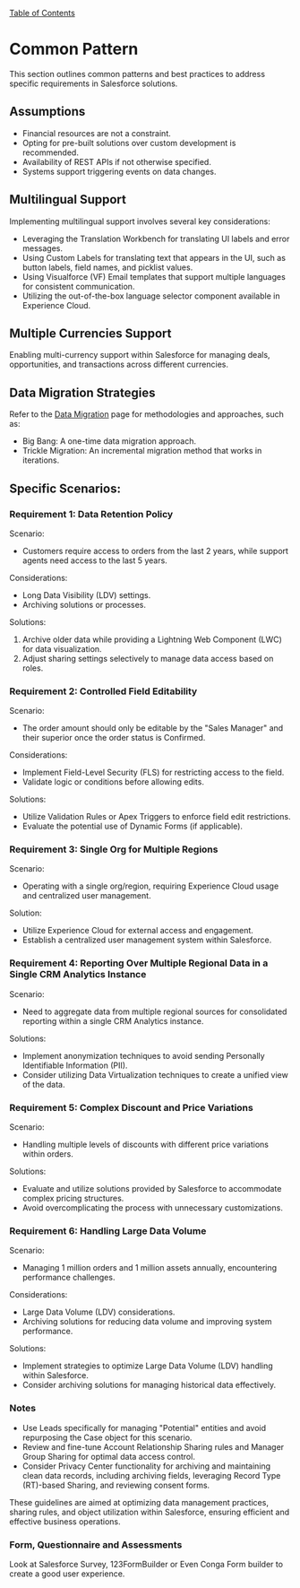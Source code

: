 [Table of Contents](../Documentation.md)

# Common Pattern

This section outlines common patterns and best practices to address specific requirements in Salesforce solutions.

## Assumptions

- Financial resources are not a constraint.
- Opting for pre-built solutions over custom development is recommended.
- Availability of REST APIs if not otherwise specified.
- Systems support triggering events on data changes.

## Multilingual Support

Implementing multilingual support involves several key considerations:
- Leveraging the Translation Workbench for translating UI labels and error messages.
- Using Custom Labels for translating text that appears in the UI, such as button labels, field names, and picklist values.
- Using Visualforce (VF) Email templates that support multiple languages for consistent communication.
- Utilizing the out-of-the-box language selector component available in Experience Cloud.

## Multiple Currencies Support

Enabling multi-currency support within Salesforce for managing deals, opportunities, and transactions across different currencies.

## Data Migration Strategies

Refer to the [Data Migration](DataMigration.md) page for methodologies and approaches, such as:
- Big Bang: A one-time data migration approach.
- Trickle Migration: An incremental migration method that works in iterations.

## Specific Scenarios:

### Requirement 1: Data Retention Policy

Scenario:
- Customers require access to orders from the last 2 years, while support agents need access to the last 5 years.

Considerations:
- Long Data Visibility (LDV) settings.
- Archiving solutions or processes.

Solutions:
1. Archive older data while providing a Lightning Web Component (LWC) for data visualization.
2. Adjust sharing settings selectively to manage data access based on roles.

### Requirement 2: Controlled Field Editability

Scenario:
- The order amount should only be editable by the "Sales Manager" and their superior once the order status is Confirmed.

Considerations:
- Implement Field-Level Security (FLS) for restricting access to the field.
- Validate logic or conditions before allowing edits.

Solutions:
- Utilize Validation Rules or Apex Triggers to enforce field edit restrictions.
- Evaluate the potential use of Dynamic Forms (if applicable).

### Requirement 3: Single Org for Multiple Regions

Scenario:
- Operating with a single org/region, requiring Experience Cloud usage and centralized user management.

Solution:
- Utilize Experience Cloud for external access and engagement.
- Establish a centralized user management system within Salesforce.

### Requirement 4: Reporting Over Multiple Regional Data in a Single CRM Analytics Instance

Scenario:
- Need to aggregate data from multiple regional sources for consolidated reporting within a single CRM Analytics instance.

Solutions:
- Implement anonymization techniques to avoid sending Personally Identifiable Information (PII).
- Consider utilizing Data Virtualization techniques to create a unified view of the data.

### Requirement 5: Complex Discount and Price Variations

Scenario:
- Handling multiple levels of discounts with different price variations within orders.

Solutions:
- Evaluate and utilize solutions provided by Salesforce to accommodate complex pricing structures.
- Avoid overcomplicating the process with unnecessary customizations.

### Requirement 6: Handling Large Data Volume

Scenario:
- Managing 1 million orders and 1 million assets annually, encountering performance challenges.

Considerations:
- Large Data Volume (LDV) considerations.
- Archiving solutions for reducing data volume and improving system performance.

Solutions:
- Implement strategies to optimize Large Data Volume (LDV) handling within Salesforce.
- Consider archiving solutions for managing historical data effectively.

### Notes

- Use Leads specifically for managing "Potential" entities and avoid repurposing the Case object for this scenario.
- Review and fine-tune Account Relationship Sharing rules and Manager Group Sharing for optimal data access control.
- Consider Privacy Center functionality for archiving and maintaining clean data records, including archiving fields, leveraging Record Type (RT)-based Sharing, and reviewing consent forms.

These guidelines are aimed at optimizing data management practices, sharing rules, and object utilization within Salesforce, ensuring efficient and effective business operations.

### Form, Questionnaire and Assessments
Look at Salesforce Survey, 123FormBuilder or Even Conga Form builder to create a good user experience.